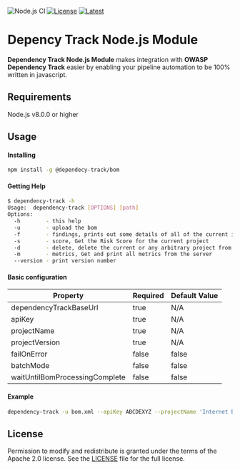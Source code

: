 ![Node.js CI](https://github.com/EngCpp/dependency-track-node-module/workflows/Node.js%20CI/badge.svg)
[![License](https://img.shields.io/badge/license-Apache%202.0-brightgreen.svg)][License]
[![Latest](
https://img.shields.io/npm/v/@dependency-track/bom)](https://www.npmjs.com/package/@dependency-track/bom)


Depency Track Node.js Module
=========

**Dependency Track Node.js Module** makes integration with **OWASP Dependency Track** easier by enabling your pipeline automation to be 100% written in javascript.


Requirements
-------------------
Node.js v8.0.0 or higher

Usage
-------------------

#### Installing

```bash
npm install -g @dependecy-track/bom
```

#### Getting Help
```bash
$ dependency-track -h
Usage:  dependency-track [OPTIONS] [path]
Options:
  -h        - this help
  -u        - upload the bom
  -f        - findings, prints out some details of all of the current issues found in the scan
  -s        - score, Get the Risk Score for the current project
  -d        - delete, delete the current or any arbitrary project from the server
  -m        - metrics, Get and print all metrics from the server
  --version - print version number
```

#### Basic configuration

|Property              |Required|Default Value        |
|----------------------|--------|---------------------|
|dependencyTrackBaseUrl|true    |N/A                  |
|apiKey                |true    |N/A                  |
|projectName           |true    |N/A                  |
|projectVersion        |true    |N/A                  |
|failOnError           |false   |false                |
|batchMode             |false   |false                |
|waitUntilBomProcessingComplete|false|false           |

#### Example
```bash
dependency-track -u bom.xml --apiKey ABCDEXYZ --projectName 'Internet Banking' --projectVersion 1.0
```

License
-------------------

Permission to modify and redistribute is granted under the terms of the Apache 2.0 license. See the [LICENSE] file for the full license.

[License]: https://github.com/Engcpp/dependency-track-node-module/blob/master/LICENSE
